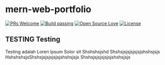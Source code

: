 # mern-web-portfolio
[![PRs Welcome](https://img.shields.io/badge/PRs-welcome-brightgreen.svg?style=flat-square)](https://www.google.com/)&nbsp;[![Build passing](https://img.shields.io/badge/Build-Passing-brightgreen.svg?style=flat-square)](https://www.google.com/)&nbsp;[![Open Source Love](https://badges.frapsoft.com/os/v1/open-source.svg?v=102)](https://www.google.com/)&nbsp;[![License](https://img.shields.io/badge/license-MIT-brightgreen)](https://www.google.com/)&nbsp;
## TESTING Testing

Testing adalah Loren ipsum Solor sit
Shshshsjshd
Shshsjsjsjsjsjsjshshsjsjs
HshshshsjsShshsjsjsjsjsjsjshshsjsjs
Shshsjsjsjsjsjsjshshsjsjs
